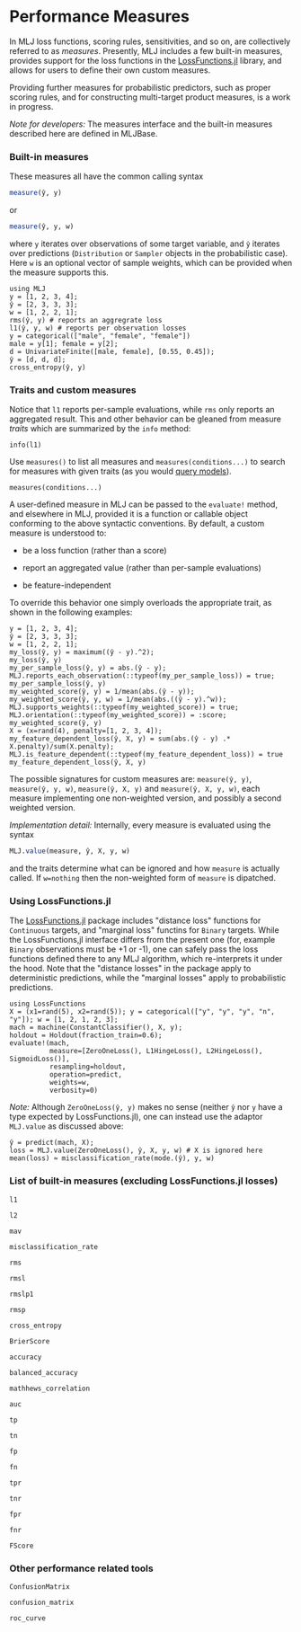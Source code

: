 # Performance Measures

In MLJ loss functions, scoring rules, sensitivities, and so on, are collectively referred
to as *measures*. Presently, MLJ includes a few built-in measures,
provides support for the loss functions in the
[LossFunctions.jl](https://github.com/JuliaML/LossFunctions.jl) library,
and allows for users to define their own custom measures. 

Providing further measures for probabilistic predictors, such as
proper scoring rules, and for constructing multi-target product
measures, is a work in progress.

*Note for developers:* The measures interface and the built-in measures
 described here are defined in MLJBase.


### Built-in measures

These measures all have the common calling syntax

```julia
measure(ŷ, y)
```

or

```julia
measure(ŷ, y, w)
```

where `y` iterates over observations of some target variable, and `ŷ`
iterates over predictions (`Distribution` or `Sampler` objects in the
probabilistic case). Here `w` is an optional vector of sample weights,
which can be provided when the measure supports this.

```@repl losses_and_scores
using MLJ
y = [1, 2, 3, 4];
ŷ = [2, 3, 3, 3];
w = [1, 2, 2, 1];
rms(ŷ, y) # reports an aggregrate loss
l1(ŷ, y, w) # reports per observation losses
y = categorical(["male", "female", "female"])
male = y[1]; female = y[2]; 
d = UnivariateFinite([male, female], [0.55, 0.45]);
ŷ = [d, d, d];
cross_entropy(ŷ, y)
```

### Traits and custom measures

Notice that `l1` reports per-sample evaluations, while `rms`
only reports an aggregated result. This and other behavior can be
gleaned from measure *traits* which are summarized by the `info`
method:

```@repl losses_and_scores
info(l1)
```

Use `measures()` to list all measures and `measures(conditions...)` to
search for measures with given traits (as you would [query
models](model_search.md)).

```@docs
measures(conditions...)
```

A user-defined measure in MLJ can be passed to the `evaluate!`
method, and elsewhere in MLJ, provided it is a function or callable
object conforming to the above syntactic conventions. By default, a
custom measure is understood to:

- be a loss function (rather than a score) 

- report an aggregated value (rather than per-sample evaluations)

- be feature-independent

To override this behavior one simply overloads the appropriate trait,
as shown in the following examples:

```@repl losses_and_scores
y = [1, 2, 3, 4]; 
ŷ = [2, 3, 3, 3]; 
w = [1, 2, 2, 1]; 
my_loss(ŷ, y) = maximum((ŷ - y).^2); 
my_loss(ŷ, y)
my_per_sample_loss(ŷ, y) = abs.(ŷ - y);
MLJ.reports_each_observation(::typeof(my_per_sample_loss)) = true;
my_per_sample_loss(ŷ, y)
my_weighted_score(ŷ, y) = 1/mean(abs.(ŷ - y));
my_weighted_score(ŷ, y, w) = 1/mean(abs.((ŷ - y).^w));
MLJ.supports_weights(::typeof(my_weighted_score)) = true;
MLJ.orientation(::typeof(my_weighted_score)) = :score;
my_weighted_score(ŷ, y)
X = (x=rand(4), penalty=[1, 2, 3, 4]);
my_feature_dependent_loss(ŷ, X, y) = sum(abs.(ŷ - y) .* X.penalty)/sum(X.penalty);
MLJ.is_feature_dependent(::typeof(my_feature_dependent_loss)) = true
my_feature_dependent_loss(ŷ, X, y)
```

The possible signatures for custom measures are: `measure(ŷ, y)`,
`measure(ŷ, y, w)`, `measure(ŷ, X, y)` and `measure(ŷ, X, y, w)`, each
measure implementing one non-weighted version, and possibly a second
weighted version.

*Implementation detail:* Internally, every measure is evaluated using
the syntax 

```julia
MLJ.value(measure, ŷ, X, y, w)
```
and the traits determine what can be ignored and how `measure` is actually called. If `w=nothing` then the non-weighted form of `measure` is
dipatched. 

### Using LossFunctions.jl

The [LossFunctions.jl](https://github.com/JuliaML/LossFunctions.jl)
package includes "distance loss" functions for `Continuous` targets,
and "marginal loss" functins for `Binary` targets. While the
LossFunctions,jl interface differs from the present one (for, example
`Binary` observations must be +1 or -1), one can safely pass the loss
functions defined there to any MLJ algorithm, which re-interprets it
under the hood. Note that the "distance losses" in the package
apply to deterministic predictions, while the "marginal losses" apply to
probabilistic predictions.

```@repl losses_and_scores
using LossFunctions
X = (x1=rand(5), x2=rand(5)); y = categorical(["y", "y", "y", "n", "y"]); w = [1, 2, 1, 2, 3];
mach = machine(ConstantClassifier(), X, y);
holdout = Holdout(fraction_train=0.6);
evaluate!(mach,
          measure=[ZeroOneLoss(), L1HingeLoss(), L2HingeLoss(), SigmoidLoss()],
          resampling=holdout,
          operation=predict,
          weights=w,
          verbosity=0) 
```

*Note:* Although `ZeroOneLoss(ŷ, y)` makes no sense (neither `ŷ` nor
`y` have a type expected by LossFunctions.jl), one can instead use the
adaptor `MLJ.value` as discussed above:

```@repl losses_and_scores
ŷ = predict(mach, X); 
loss = MLJ.value(ZeroOneLoss(), ŷ, X, y, w) # X is ignored here
mean(loss) ≈ misclassification_rate(mode.(ŷ), y, w)
```


### List of built-in measures (excluding LossFunctions.jl losses)

```@docs
l1
```

```@docs
l2
```

```@docs
mav
```

```@docs
misclassification_rate
```

```@docs
rms
```

```@docs
rmsl
```

```@docs
rmslp1
```

```@docs
rmsp
```

```@docs
cross_entropy
```

```@docs
BrierScore
```

```@docs
accuracy
```

```@docs
balanced_accuracy
```

```@docs
mathhews_correlation
```

```@docs
auc
```

```@docs
tp
```

```@docs
tn
```

```@docs
fp
```

```@docs
fn
```

```@docs
tpr
```

```@docs
tnr
```
```@docs
fpr
```

```@docs
fnr
```

```@docs
FScore
```

### Other performance related tools 

```@docs
ConfusionMatrix
```

```@docs
confusion_matrix
```

```@docs
roc_curve
```


